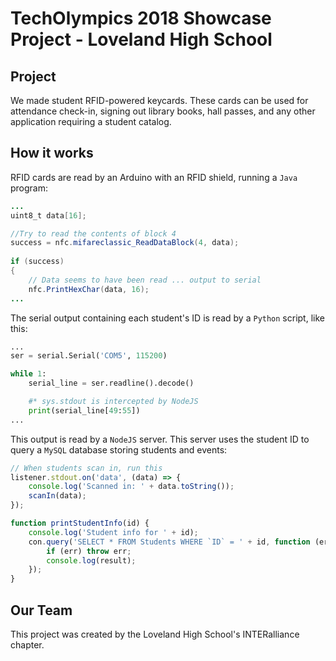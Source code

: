 # TechOlympics 2018 Showcase Project - Loveland High School


## Project

We made student RFID-powered keycards. These cards can be used for attendance check-in, signing out library books, 
hall passes, and any other application requiring a student catalog.


## How it works

RFID cards are read by an Arduino with an RFID shield, running a `Java` program:

```java
...
uint8_t data[16];

//Try to read the contents of block 4
success = nfc.mifareclassic_ReadDataBlock(4, data);
		
if (success)
{
    // Data seems to have been read ... output to serial
    nfc.PrintHexChar(data, 16);
...
```

The serial output containing each student's ID is read by a `Python` script, like this:

```python
...
ser = serial.Serial('COM5', 115200)

while 1:
    serial_line = ser.readline().decode()

    #* sys.stdout is intercepted by NodeJS
    print(serial_line[49:55])
...
```
This output is read by a `NodeJS` server. This server uses the student ID to query a `MySQL` database storing students and events:

```javascript
// When students scan in, run this
listener.stdout.on('data', (data) => {
    console.log('Scanned in: ' + data.toString());
    scanIn(data);
});
```

```javascript
function printStudentInfo(id) {
    console.log('Student info for ' + id);
    con.query('SELECT * FROM Students WHERE `ID` = ' + id, function (err, result, fields) {
        if (err) throw err;
        console.log(result);
    });
}
```


## Our Team

This project was created by the Loveland High School's INTERalliance chapter.
